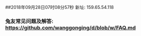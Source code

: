 ##2018年09月28日07时08分57秒 新址: 159.65.54.118
### 兔友常见问题及解答: https://github.com/wanggonging/d/blob/w/FAQ.md
